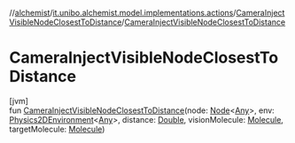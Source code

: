 //[alchemist](../../../index.md)/[it.unibo.alchemist.model.implementations.actions](../index.md)/[CameraInjectVisibleNodeClosestToDistance](index.md)/[CameraInjectVisibleNodeClosestToDistance](-camera-inject-visible-node-closest-to-distance.md)

# CameraInjectVisibleNodeClosestToDistance

[jvm]\
fun [CameraInjectVisibleNodeClosestToDistance](-camera-inject-visible-node-closest-to-distance.md)(node: [Node](../../it.unibo.alchemist.model.interfaces/-node/index.md)<[Any](https://kotlinlang.org/api/latest/jvm/stdlib/kotlin/-any/index.html)>, env: [Physics2DEnvironment](../../it.unibo.alchemist.model.interfaces.environments/-physics2-d-environment/index.md)<[Any](https://kotlinlang.org/api/latest/jvm/stdlib/kotlin/-any/index.html)>, distance: [Double](https://kotlinlang.org/api/latest/jvm/stdlib/kotlin/-double/index.html), visionMolecule: [Molecule](../../it.unibo.alchemist.model.interfaces/-molecule/index.md), targetMolecule: [Molecule](../../it.unibo.alchemist.model.interfaces/-molecule/index.md))
